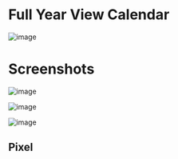 # Full Year View Calendar

![image](https://user-images.githubusercontent.com/72864817/173788759-01277117-a6cd-4208-8c03-9021bc0a0240.png)

# Screenshots

![image](https://user-images.githubusercontent.com/72864817/175514753-b4854e48-7cfa-4c60-8286-2593b3dfe5ab.png)

![image](https://user-images.githubusercontent.com/72864817/175514919-24a56cba-e73d-466f-8acd-56d8e1fe71d7.png)

![image](https://user-images.githubusercontent.com/72864817/175515028-784d075b-4d7e-41ba-8374-cff85c96467f.png)

## Pixel
